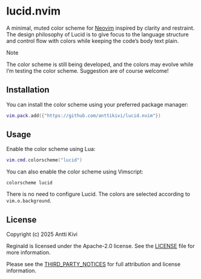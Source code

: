 # lucid.nvim

A minimal, muted color scheme for [Neovim](https://neovim.io/) inspired by
clarity and restraint. The design philosophy of Lucid is to give focus to the
language structure and control flow with colors while keeping the code’s body
text plain.

<!-- prettier-ignore-start -->
> [!NOTE]
> The color scheme is still being developed, and the colors may evolve while I’m
> testing the color scheme. Suggestion are of course welcome!
<!-- prettier-ignore-end -->

## Installation

You can install the color scheme using your preferred package manager:

```lua
vim.pack.add({"https://github.com/anttikivi/lucid.nvim"})
```

## Usage

Enable the color scheme using Lua:

```lua
vim.cmd.colorscheme("lucid")
```

You can also enable the color scheme using Vimscript:

```vim
colorscheme lucid
```

There is no need to configure Lucid. The colors are selected according to
`vim.o.background`.

## License

Copyright (c) 2025 Antti Kivi

Reginald is licensed under the Apache-2.0 license. See the [LICENSE](LICENSE)
file for more information.

Please see the [THIRD_PARTY_NOTICES](THIRD_PARTY_NOTICES) for full attribution
and license information.
